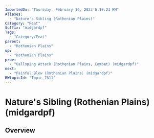 ```yaml
---
ImportedOn: "Thursday, February 16, 2023 6:10:23 PM"
Aliases:
  - "Nature's Sibling (Rothenian Plains)"
Category: "Feat"
Suffix: "midgardpf"
Tags:
  - "Category/Feat"
parent:
  - "Rothenian Plains"
up:
  - "Rothenian Plains"
prev:
  - "Galloping Attack (Rothenian Plains, Combat) (midgardpf)"
next:
  - "Painful Blow (Rothenian Plains) (midgardpf)"
RWtopicId: "Topic_7811"
---
```

# Nature's Sibling (Rothenian Plains) (midgardpf)
## Overview
